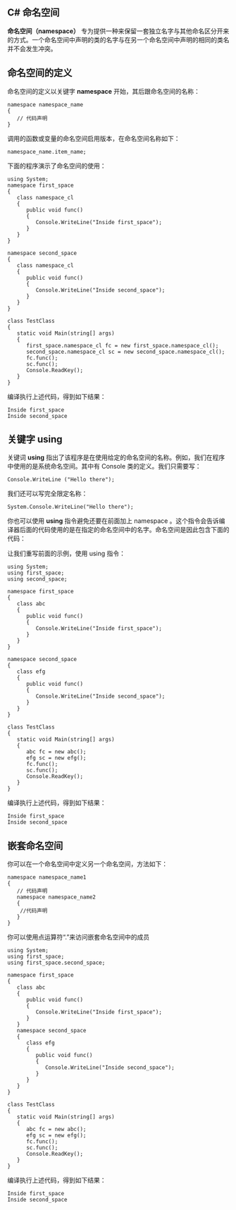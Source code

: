 ## C\# 命名空间
  
**命名空间（namespace）** 专为提供一种来保留一套独立名字与其他命名区分开来的方式。一个命名空间中声明的类的名字与在另一个命名空间中声明的相同的类名并不会发生冲突。
  
## 命名空间的定义
  
命名空间的定义以关键字 **namespace** 开始，其后跟命名空间的名称：
<pre><code>namespace namespace_name
{
   // 代码声明
}</code></pre>
  
调用的函数或变量的命名空间启用版本，在命名空间名称如下：
<pre><code>namespace_name.item_name;
</code></pre>
  
下面的程序演示了命名空间的使用：
<pre><code>using System;
namespace first_space
{
   class namespace_cl
   {
      public void func()
      {
         Console.WriteLine("Inside first_space");
      }
   }
}

namespace second_space
{
   class namespace_cl
   {
      public void func()
      {
         Console.WriteLine("Inside second_space");
      }
   }
}

class TestClass
{
   static void Main(string[] args)
   {
      first_space.namespace_cl fc = new first_space.namespace_cl();
      second_space.namespace_cl sc = new second_space.namespace_cl();
      fc.func();
      sc.func();
      Console.ReadKey();
   }
}</code></pre>
编译执行上述代码，得到如下结果：
<pre><code>Inside first_space
Inside second_space</code></pre>
  
## 关键字 using

关键词 **using** 指出了该程序是在使用给定的命名空间的名称。例如，我们在程序中使用的是系统命名空间。其中有 Console 类的定义。我们只需要写：
<pre><code>Console.WriteLine ("Hello there");
</code></pre>
  
我们还可以写完全限定名称：
<pre><code>System.Console.WriteLine("Hello there");
</code></pre>

你也可以使用 **using** 指令避免还要在前面加上 namespace 。这个指令会告诉编译器后面的代码使用的是在指定的命名空间中的名字。命名空间是因此包含下面的代码：
  
让我们重写前面的示例，使用 using 指令：
<pre><code>using System;
using first_space;
using second_space;

namespace first_space
{
   class abc
   {
      public void func()
      {
         Console.WriteLine("Inside first_space");
      }
   }
}

namespace second_space
{
   class efg
   {
      public void func()
      {
         Console.WriteLine("Inside second_space");
      }
   }
}   

class TestClass
{
   static void Main(string[] args)
   {
      abc fc = new abc();
      efg sc = new efg();
      fc.func();
      sc.func();
      Console.ReadKey();
   }
}</code></pre>
编译执行上述代码，得到如下结果：
<pre><code>Inside first_space
Inside second_space</code></pre>
  
## 嵌套命名空间
  
你可以在一个命名空间中定义另一个命名空间，方法如下：
<pre><code>namespace namespace_name1
{
   // 代码声明
   namespace namespace_name2
   {
    //代码声明
   }
}</code></pre>
你可以使用点运算符“.”来访问嵌套命名空间中的成员
<pre><code>using System;
using first_space;
using first_space.second_space;

namespace first_space
{
   class abc
   {
      public void func()
      {
         Console.WriteLine("Inside first_space");
      }
   }
   namespace second_space
   {
      class efg
      {
         public void func()
         {
            Console.WriteLine("Inside second_space");
         }
      }
   }   
}
 
class TestClass
{
   static void Main(string[] args)
   {
      abc fc = new abc();
      efg sc = new efg();
      fc.func();
      sc.func();
      Console.ReadKey();
   }
}</code></pre>
编译执行上述代码，得到如下结果：
<pre><code>Inside first_space
Inside second_space</code></pre>



